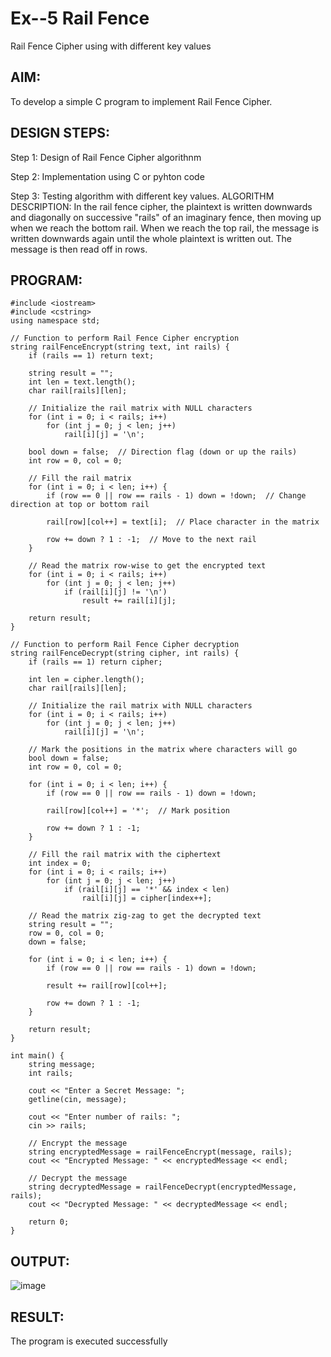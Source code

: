 # Ex--5 Rail Fence

Rail Fence Cipher using with different key values

## AIM:
To develop a simple C program to implement Rail Fence Cipher.

## DESIGN STEPS:

Step 1: Design of Rail Fence Cipher algorithnm

Step 2: Implementation using C or pyhton code

Step 3: Testing algorithm with different key values. ALGORITHM DESCRIPTION: In the rail fence cipher, the plaintext is written downwards and diagonally on successive "rails" of an imaginary fence, then moving up when we reach the bottom rail. When we reach the top rail, the message is written downwards again until the whole plaintext is written out. The message is then read off in rows.

## PROGRAM:
```
#include <iostream>
#include <cstring>
using namespace std;

// Function to perform Rail Fence Cipher encryption
string railFenceEncrypt(string text, int rails) {
    if (rails == 1) return text;

    string result = "";
    int len = text.length();
    char rail[rails][len];
    
    // Initialize the rail matrix with NULL characters
    for (int i = 0; i < rails; i++)
        for (int j = 0; j < len; j++)
            rail[i][j] = '\n';

    bool down = false;  // Direction flag (down or up the rails)
    int row = 0, col = 0;

    // Fill the rail matrix
    for (int i = 0; i < len; i++) {
        if (row == 0 || row == rails - 1) down = !down;  // Change direction at top or bottom rail

        rail[row][col++] = text[i];  // Place character in the matrix

        row += down ? 1 : -1;  // Move to the next rail
    }

    // Read the matrix row-wise to get the encrypted text
    for (int i = 0; i < rails; i++)
        for (int j = 0; j < len; j++)
            if (rail[i][j] != '\n')
                result += rail[i][j];

    return result;
}

// Function to perform Rail Fence Cipher decryption
string railFenceDecrypt(string cipher, int rails) {
    if (rails == 1) return cipher;

    int len = cipher.length();
    char rail[rails][len];
    
    // Initialize the rail matrix with NULL characters
    for (int i = 0; i < rails; i++)
        for (int j = 0; j < len; j++)
            rail[i][j] = '\n';

    // Mark the positions in the matrix where characters will go
    bool down = false;
    int row = 0, col = 0;

    for (int i = 0; i < len; i++) {
        if (row == 0 || row == rails - 1) down = !down;

        rail[row][col++] = '*';  // Mark position

        row += down ? 1 : -1;
    }

    // Fill the rail matrix with the ciphertext
    int index = 0;
    for (int i = 0; i < rails; i++)
        for (int j = 0; j < len; j++)
            if (rail[i][j] == '*' && index < len)
                rail[i][j] = cipher[index++];

    // Read the matrix zig-zag to get the decrypted text
    string result = "";
    row = 0, col = 0;
    down = false;

    for (int i = 0; i < len; i++) {
        if (row == 0 || row == rails - 1) down = !down;

        result += rail[row][col++];

        row += down ? 1 : -1;
    }

    return result;
}

int main() {
    string message;
    int rails;

    cout << "Enter a Secret Message: ";
    getline(cin, message);

    cout << "Enter number of rails: ";
    cin >> rails;

    // Encrypt the message
    string encryptedMessage = railFenceEncrypt(message, rails);
    cout << "Encrypted Message: " << encryptedMessage << endl;

    // Decrypt the message
    string decryptedMessage = railFenceDecrypt(encryptedMessage, rails);
    cout << "Decrypted Message: " << decryptedMessage << endl;

    return 0;
}
```
## OUTPUT:

![image](https://github.com/user-attachments/assets/28a62870-7554-4ffa-9771-042934b1df7e)

## RESULT:

The program is executed successfully

